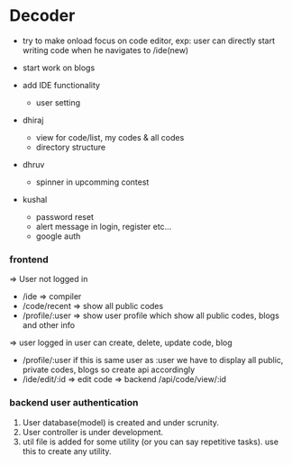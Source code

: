 # Decoder

- try to make onload focus on code editor, exp: user can directly start writing code when he navigates to /ide(new)
- start work on blogs
- add IDE functionality
  - user setting

- dhiraj
  - view for code/list, my codes & all codes
  - directory structure
- dhruv
  - spinner in upcomming contest
- kushal
  - password reset
  - alert message in login, register etc...
  - google auth

### frontend
=> User not logged in
- /ide => compiler
- /code/recent => show all public codes
- /profile/:user => show user profile which show all public codes, blogs and other info

=> user logged in
user can create, delete, update code, blog
- /profile/:user if this is same user as :user we have to display all public, private codes, blogs
    so create api accordingly
- /ide/edit/:id => edit code => backend /api/code/view/:id

### backend user authentication
1. User database(model) is created and under scrunity. 
2. User controller is under development.
3. util file is added for some utility (or you can say repetitive tasks). use this to create any utility.